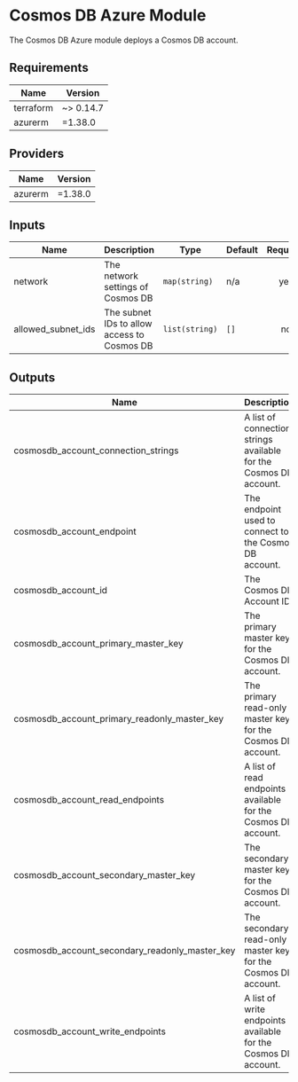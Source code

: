 # Cosmos DB Azure Module
The Cosmos DB Azure module deploys a Cosmos DB account.

<!-- BEGINNING OF PRE-COMMIT-TERRAFORM DOCS HOOK -->
## Requirements

| Name | Version |
|------|---------|
| terraform | ~> 0.14.7 |
| azurerm | =1.38.0 |

## Providers

| Name | Version |
|------|---------|
| azurerm | =1.38.0 |

## Inputs

| Name | Description | Type | Default | Required |
|------|-------------|------|---------|:--------:|
| network | The network settings of Cosmos DB | `map(string)` | n/a | yes |
| allowed_subnet_ids | The subnet IDs to allow access to Cosmos DB | `list(string)` | `[]` | no |

## Outputs

| Name | Description |
|------|-------------|
| cosmosdb_account_connection_strings | A list of connection strings available for the Cosmos DB account. |
| cosmosdb_account_endpoint | The endpoint used to connect to the Cosmos DB account. |
| cosmosdb_account_id | The Cosmos DB Account ID. |
| cosmosdb_account_primary_master_key | The primary master key for the Cosmos DB account. |
| cosmosdb_account_primary_readonly_master_key | The primary read-only master key for the Cosmos DB account. |
| cosmosdb_account_read_endpoints | A list of read endpoints available for the Cosmos DB account. |
| cosmosdb_account_secondary_master_key | The secondary master key for the Cosmos DB account. |
| cosmosdb_account_secondary_readonly_master_key | The secondary read-only master key for the Cosmos DB account. |
| cosmosdb_account_write_endpoints | A list of write endpoints available for the Cosmos DB account. |

<!-- END OF PRE-COMMIT-TERRAFORM DOCS HOOK -->

